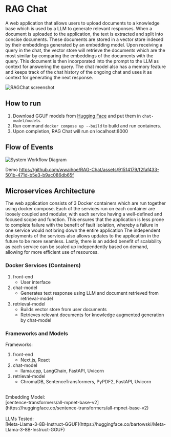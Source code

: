 # RAG Chat
A web application that allows users to upload documents to a knowledge base which is used by a LLM to generate relevant responses. When a document is uploaded to the application, the text is extracted and split into concise documents. These documents are stored in a vector store indexed by their embeddings generated by an embedding model. Upon receiving a query in the chat, the vector store will retrieve the documents which are the most similar by comparing the embeddings of the documents with the query. This document is then incorporated into the prompt to the LLM as context for answering the query.
The chat model also has a memory feature and keeps track of the chat history of the ongoing chat and uses it as context for generating the next response.

![RAGChat screenshot](https://github.com/wwaihoe/RAG-Chat/assets/91514179/06512f90-5a81-4bf4-bd85-652ce3517e98)

## How to run
1. Download GGUF models from [Hugging Face](https://huggingface.co/models) and put them in `chat-model/models`
2. Run command `docker compose up --build` to build and run containers.
3. Upon completion, RAG Chat will run on localhost:8000

## Flow of Events
![System Workflow Diagram](https://github.com/wwaihoe/RAG-Chat/assets/91514179/613c29d5-a22d-4ff5-a56d-b3ec7f90b3cb)

Demo
https://github.com/wwaihoe/RAG-Chat/assets/91514179/f2faf433-501b-471d-b5e3-b9ac086db65f

## Microservices Architecture
The web application consists of 3 Docker containers which are run together using docker compose. Each of the services run on each container are loosely coupled and modular, with each service having a well-defined and focused scope and function. This ensures that the application is less prone to complete failure with the benefit of fault isolation, whereby a failure in one service would not bring down the entire application The independent deployments of the services also allows updates to the application in the future to be more seamless. Lastly, there is an added benefit of scalability as each service can be scaled up independently based on demand, allowing for more efficient use of resources.

### Docker Services (Containers)
1. front-end
   - User interface
3. chat-model
   - Generates text response using LLM and document retrieved from retrieval-model
3. retrieval-model
   - Builds vector store from user documents
   - Retrieves relevant documents for knowledge augmented generation by chat-model

### Frameworks and Models
Frameworks:<br>
1. front-end
   - Next.js, React
3. chat-model
   - llama.cpp, LangChain, FastAPI, Uvicorn
3. retrieval-model
   - ChromaDB, SentenceTransformers, PyPDF2, FastAPI, Uvicorn
<br>
Embedding Model:<br>
[sentence-transformers/all-mpnet-base-v2](https://huggingface.co/sentence-transformers/all-mpnet-base-v2)
<br>
<br>
LLMs Tested:<br>
[Meta-Llama-3-8B-Instruct-GGUF](https://huggingface.co/bartowski/Meta-Llama-3-8B-Instruct-GGUF)



